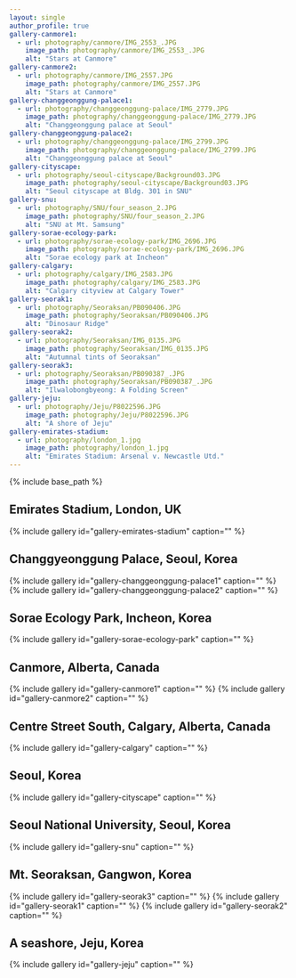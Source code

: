 ```yaml
---
layout: single
author_profile: true
gallery-canmore1:
  - url: photography/canmore/IMG_2553_.JPG
    image_path: photography/canmore/IMG_2553_.JPG
    alt: "Stars at Canmore"
gallery-canmore2:
  - url: photography/canmore/IMG_2557.JPG
    image_path: photography/canmore/IMG_2557.JPG
    alt: "Stars at Canmore"
gallery-changgeonggung-palace1:
  - url: photography/changgeonggung-palace/IMG_2779.JPG
    image_path: photography/changgeonggung-palace/IMG_2779.JPG
    alt: "Changgeonggung palace at Seoul"
gallery-changgeonggung-palace2:
  - url: photography/changgeonggung-palace/IMG_2799.JPG
    image_path: photography/changgeonggung-palace/IMG_2799.JPG
    alt: "Changgeonggung palace at Seoul"
gallery-cityscape:
  - url: photography/seoul-cityscape/Background03.JPG
    image_path: photography/seoul-cityscape/Background03.JPG
    alt: "Seoul cityscape at Bldg. 301 in SNU"
gallery-snu:
  - url: photography/SNU/four_season_2.JPG
    image_path: photography/SNU/four_season_2.JPG
    alt: "SNU at Mt. Samsung"
gallery-sorae-ecology-park:
  - url: photography/sorae-ecology-park/IMG_2696.JPG
    image_path: photography/sorae-ecology-park/IMG_2696.JPG
    alt: "Sorae ecology park at Incheon"
gallery-calgary:
  - url: photography/calgary/IMG_2583.JPG
    image_path: photography/calgary/IMG_2583.JPG
    alt: "Calgary cityview at Calgary Tower"
gallery-seorak1:
  - url: photography/Seoraksan/PB090406.JPG
    image_path: photography/Seoraksan/PB090406.JPG
    alt: "Dinosaur Ridge"
gallery-seorak2:
  - url: photography/Seoraksan/IMG_0135.JPG
    image_path: photography/Seoraksan/IMG_0135.JPG
    alt: "Autumnal tints of Seoraksan"
gallery-seorak3:
  - url: photography/Seoraksan/PB090387_.JPG
    image_path: photography/Seoraksan/PB090387_.JPG
    alt: "Ilwalobongbyeong: A Folding Screen"
gallery-jeju:
  - url: photography/Jeju/P8022596.JPG
    image_path: photography/Jeju/P8022596.JPG
    alt: "A shore of Jeju"
gallery-emirates-stadium:
  - url: photography/london_1.jpg
    image_path: photography/london_1.jpg
    alt: "Emirates Stadium: Arsenal v. Newcastle Utd."
---
```


{% include base_path %}

## Emirates Stadium, London, UK

{% include gallery id="gallery-emirates-stadium" caption="" %}

## Changgyeonggung Palace, Seoul, Korea

{% include gallery id="gallery-changgeonggung-palace1" caption="" %}
{% include gallery id="gallery-changgeonggung-palace2" caption="" %}

## Sorae Ecology Park, Incheon, Korea

{% include gallery id="gallery-sorae-ecology-park" caption="" %}

## Canmore, Alberta, Canada

{% include gallery id="gallery-canmore1" caption="" %}
{% include gallery id="gallery-canmore2" caption="" %}

## Centre Street South, Calgary, Alberta, Canada

{% include gallery id="gallery-calgary" caption="" %}

## Seoul, Korea

{% include gallery id="gallery-cityscape" caption="" %}

## Seoul National University, Seoul, Korea

{% include gallery id="gallery-snu" caption="" %}

## Mt. Seoraksan, Gangwon, Korea

{% include gallery id="gallery-seorak3" caption="" %}
{% include gallery id="gallery-seorak1" caption="" %}
{% include gallery id="gallery-seorak2" caption="" %}

## A seashore, Jeju, Korea

{% include gallery id="gallery-jeju" caption="" %}
